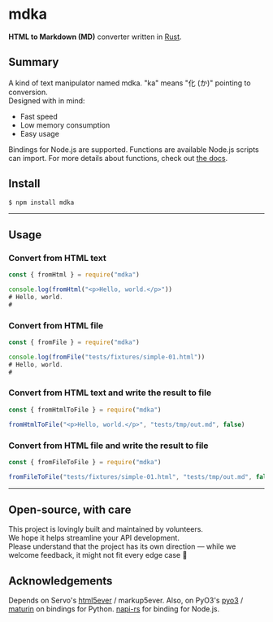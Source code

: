 # mdka

**HTML to Markdown (MD)** converter written in [Rust](https://www.rust-lang.org/).

## Summary

A kind of text manipulator named mdka. "ka" means "化 (か)" pointing to conversion.    
Designed with in mind:

- Fast speed
- Low memory consumption
- Easy usage

Bindings for Node.js are supported. Functions are available Node.js scripts can import. For more details about functions, check out [the docs](https://github.com/nabbisen/mdka-rs/blob/main/docs/functions.md).

## Install

```console
$ npm install mdka
```

---

## Usage

### Convert from HTML text

```js
const { fromHtml } = require("mdka")

console.log(fromHtml("<p>Hello, world.</p>"))
# Hello, world.
# 
```

### Convert from HTML file

```js
const { fromFile } = require("mdka")

console.log(fromFile("tests/fixtures/simple-01.html"))
# Hello, world.
# 
```

### Convert from HTML text and write the result to file

```js
const { fromHtmlToFile } = require("mdka")

fromHtmlToFile("<p>Hello, world.</p>", "tests/tmp/out.md", false)
```

### Convert from HTML file and write the result to file

```js
const { fromFileToFile } = require("mdka")

fromFileToFile("tests/fixtures/simple-01.html", "tests/tmp/out.md", false)
```

---

## Open-source, with care

This project is lovingly built and maintained by volunteers.  
We hope it helps streamline your API development.  
Please understand that the project has its own direction — while we welcome feedback, it might not fit every edge case 🌱

## Acknowledgements

Depends on Servo's [html5ever](https://github.com/servo/html5ever) / markup5ever.
Also, on PyO3's [pyo3](https://github.com/PyO3/pyo3) / [maturin](https://github.com/PyO3/maturin) on bindings for Python. [napi-rs](https://github.com/napi-rs/napi-rs) for binding for Node.js.
